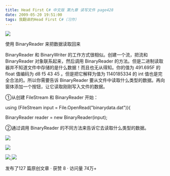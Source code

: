 ```yaml
---
title: Head First C# 中文版 第九章 读写文件 page428
date: 2009-05-20 19:51:00
tags: 我翻译的Head First C#（习作）
---
```

![](https://p-blog.csdn.net/images/p_blog_csdn_net/cuipengfei1/EntryImages/20090520/2009-05-20_19-18-09.jpg)

使用  BinaryReader  来把数据读取回来

  

BinaryReader  和  BinaryWriter  的工作方式很相似。创建一个流，把流和  BinaryReader  对象联系起来，然后调用
BinaryReader  的方法。但是二进制读取器并不知道文件中存储的是什么数据！而且也无从得知。你的值为  491.695F  的  float
值编码为  d8 f5 43 45  。但是把它解释为值为  1140185334  的  int  值也是完全合法的。所以你需要告诉
BinaryReader  要从文件中读取什么类型的数据。再向窗体添加一个按钮，让它读取刚刚写入文件的数据。

①从创建  FileStream  和  BinaryReader  开始：

  

using (FileStream input = File.OpenRead("binarydata.dat")){

BinaryReader reader = new BinaryReader(input);

  

②通过调用  BinaryReader  的不同方法来告诉它去读取什么类型的数据。

  

![](https://p-blog.csdn.net/images/p_blog_csdn_net/cuipengfei1/EntryImages/20090520/2009-05-20_19-44-05.jpg)

![](https://p-blog.csdn.net/images/p_blog_csdn_net/cuipengfei1/EntryImages/20090520/2009-05-20_19-48-01.jpg)



[ ![](https://profile.csdnimg.cn/5/2/5/3_cuipengfei1)
![](https://g.csdnimg.cn/static/user-reg-year/1x/11.png)
](https://blog.csdn.net/cuipengfei1)



发布了127 篇原创文章  ·  获赞 8  ·  访问量 74万+

